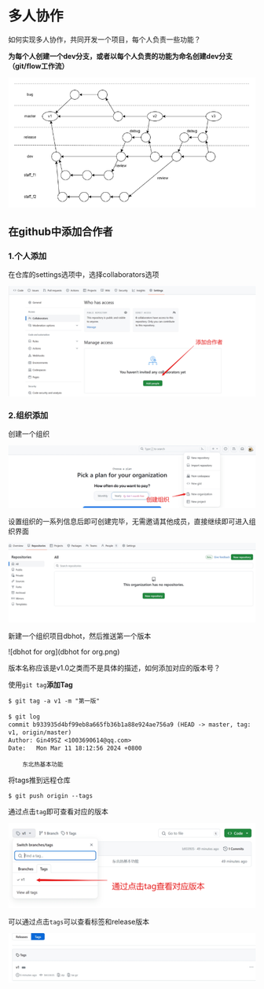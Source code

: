 # 多人协作

如何实现多人协作，共同开发一个项目，每个人负责一些功能？

**为每个人创建一个dev分支，或者以每个人负责的功能为命名创建dev分支（git/flow工作流）**

![多人协作开发流程](多人协作开发流程.png)

## 在github中添加合作者

### 1.个人添加

在仓库的settings选项中，选择collaborators选项

![添加合作者](添加合作者.png)

### 2.组织添加

创建一个组织

![创建组织](创建组织.png)

设置组织的一系列信息后即可创建完毕，无需邀请其他成员，直接继续即可进入组织界面

![组织界面](组织界面.png)

新建一个组织项目dbhot，然后推送第一个版本

![dbhot for org](dbhot for org.png)

版本名称应该是v1.0之类而不是具体的描述，如何添加对应的版本号？

使用`git tag`**添加Tag**

```
$ git tag -a v1 -m "第一版"

$ git log
commit b933935d4bf99eb8a665fb36b1a88e924ae756a9 (HEAD -> master, tag: v1, origin/master)
Author: Gin49SZ <1003690614@qq.com>
Date:   Mon Mar 11 18:12:56 2024 +0800

    东北热基本功能

```

将tags推到远程仓库

```
$ git push origin --tags 
```

通过点击`tag`即可查看对应的版本

![tag标签](tag标签.png)

可以通过点击`tags`可以查看标签和release版本

![点击tag](点击tag.png)
